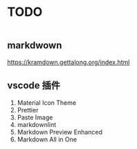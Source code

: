 # TODO

```bash
```

## markdwown

<https://kramdown.gettalong.org/index.html>

## vscode 插件

1. Material Icon Theme
1. Prettier
1. Paste Image
1. markdownlint
1. Markdown Preview Enhanced
1. Markdown All in One

